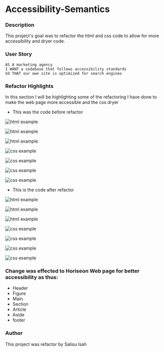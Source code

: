 # Accessibility-Semantics


### Description

This project's goal was to refactor the html and css code to allow for more accessibility and dryer code.



### User Story

```
AS A marketing agency
I WANT a codebase that follows accessibility standards
SO THAT our own site is optimized for search engines
```

### Refactor Highlights

In this section I will be highlighting some of the refactoring I have done to make the web page more accessible and the css dryer

* This was the code before refactor

![html example](./assets/images/htmlheadingsectionbeforeRefactor.png)

![html example](./assets/images/htmlbodysection_a.PNG)

![html example](./assets/images/htmlbodysection_b.PNG)

![css example](./assets/images/cssbeforerefactor_a.PNG)

![css example](./assets/images/cssbeforerefactor_b.PNG)

![css example](./assets/images/cssafterrefactor_c.PNG)

![css example](./assets/images/cssbeforerefactor_d.PNG)


* This is the code after refactor

![html example](./assets/images/htmlafterrefactor_a.PNG)

![html example](./assets/images/htmlafterefactor_b.PNG)

![html example](./assets/images/htmlafterrefactor_c.PNG)

![css example](./assets/images/cssafterrefactor_a.PNG)

![css example](./assets/images/cssafterrefactor_b.PNG)

![css example](./assets/images/cssafterrefactor_c.PNG)

![css example](./assets/images/cssbeforerefactor_d.PNG)

### Change was effected to Horiseon Web page for better accessibility as thus:


- Header
- Figure
- Main
- Section
- Article
- Aside
- footer

### Author

 This project was refactor by  Salisu Isah











